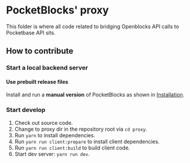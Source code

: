 # PocketBlocks' proxy

This folder is where all code related to bridging Openblocks API calls to Pocketbase API sits.

## How to contribute

### Start a local backend server

#### Use prebuilt release files

Install and run a **manual version** of PocketBlocks as shown in [Installation](../docs/Installation.md).

### Start develop

1. Check out source code.
2. Change to proxy dir in the repository root via `cd proxy`.
3. Run `yarn` to install dependencies.
4. Run `yarn run client:prepare` to install client dependencies.
5. Run `yarn run client:build` to build client code.
6. Start dev server: `yarn run dev`.
